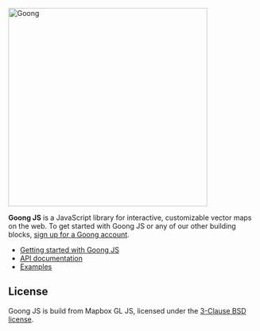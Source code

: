 [<img width="400" alt="Goong" src="https://i.imgur.com/QX3ER8m.png">](https://goong.io/)

**Goong JS** is a JavaScript library for interactive, customizable vector maps on the web.
To get started with Goong JS or any of our other building blocks,
[sign up for a Goong account](https://account.goong.io/).

- [Getting started with Goong JS](https://docs.goong.io/docs/api/)
- [API documentation](https://docs.goong.io/docs/api/)
- [Examples](https://docs.goong.io/docs/example/)


## License

Goong JS is build from Mapbox GL JS, licensed under the [3-Clause BSD license](https://github.com/mapbox/mapbox-gl-js/blob/master/LICENSE.txt).
